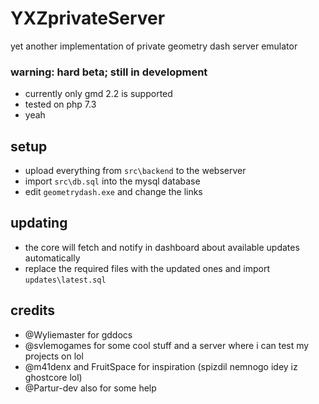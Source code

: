 # YXZprivateServer
yet another implementation of private geometry dash server emulator

### warning: hard beta; still in development
- currently only gmd 2.2 is supported
- tested on php 7.3
- yeah

## setup
- upload everything from `src\backend` to the webserver
- import `src\db.sql` into the mysql database
- edit `geometrydash.exe` and change the links

## updating
- the core will fetch and notify in dashboard about available updates automatically
- replace the required files with the updated ones and import `updates\latest.sql`

## credits
- @Wyliemaster for gddocs
- @svlemogames for some cool stuff and a server where i can test my projects on lol
- @m41denx and FruitSpace for inspiration (spizdil nemnogo idey iz ghostcore lol)
- @Partur-dev also for some help